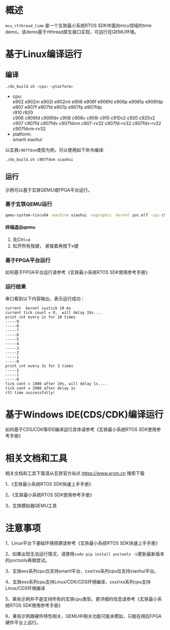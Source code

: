 # 概述

`mcu_rtthread_time`   是一个玄铁最小系统RTOS SDK中面向mcu领域的time demo。该demo基于rtthread原生接口实现，可运行在QEMU环境。

# 基于Linux编译运行

## 编译

```bash
./do_build.sh <cpu> <platform>
```
- cpu: <br />
        e902 e902m e902t e902mt e906 e906f e906fd e906p e906fp e906fdp e907 e907f e907fd e907p e907fp e907fdp <br />
        r910 r920 <br />
        c906 c906fd c906fdv c908 c908v c908i c910 c910v2 c920 c920v2 <br />
        c907 c907fd c907fdv c907fdvm c907-rv32 c907fd-rv32 c907fdv-rv32 c907fdvm-rv32
- platform: <br />
        smartl xiaohui

以玄铁`c907fdvm`类型为例，可以使用如下命令编译:
```bash
./do_build.sh c907fdvm xiaohui
```

## 运行

示例可以基于玄铁QEMU或FPGA平台运行。

### 基于玄铁QEMU运行

```bash
qemu-system-riscv64 -machine xiaohui -nographic -kernel yoc.elf -cpu c907fdvm
```

#### 终端退出qemu

1. 先Ctrl+a
2. 松开所有按键， 紧接着再按下x键

### 基于FPGA平台运行

如何基于FPGA平台运行请参考《玄铁最小系统RTOS SDK使用参考手册》

### 运行结果

串口看到以下内容输出，表示运行成功：

```
current  kernel systick 10 ms
current tick count = 0,  will delay 19s....
print cnt every 1s for 10 times
-----9
-----8
-----7
-----6
-----5
-----4
-----3
-----2
-----1
-----0
print cnt every 3s for 3 times
-----2
-----1
-----0
tick cont = 1900 after 19s, will delay 1s....
tick cont = 2000 after delay 1s  
rtt time successfully!
```

# 基于Windows IDE(CDS/CDK)编译运行

如何基于CDS/CDK等IDE编译运行具体请参考《玄铁最小系统RTOS SDK使用参考手册》

# 相关文档和工具

相关文档和工具下载请从玄铁官方站点 https://www.xrvm.cn 搜索下载

1、《玄铁最小系统RTOS SDK快速上手手册》

2、《玄铁最小系统RTOS SDK使用参考手册》

3、玄铁模拟器QEMU工具


# 注意事项

1、Linux平台下基础环境搭建请参考《玄铁最小系统RTOS SDK快速上手手册》

2、如果出现无法运行情况，请使用`sudo pip install yoctools -U`更新最新版本的yoctools再做尝试。

3、玄铁exx系列cpu仅支持smartl平台，cxx/rxx系列cpu仅支持xiaohui平台。

4、玄铁exx系列cpu支持Linux/CDK/CDS环境编译，cxx/rxx系列cpu支持Linux/CDS环境编译

5、某些示例并不是支持所有的玄铁cpu类型，更详细的信息请参考《玄铁最小系统RTOS SDK使用参考手册》

6、某些示例跟硬件特性相关，QEMU中相关功能可能未模拟，只能在相应FPGA硬件平台上运行。